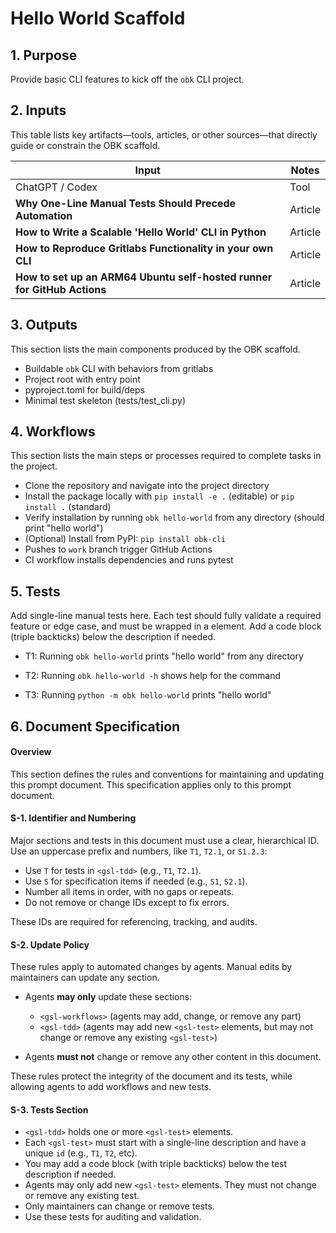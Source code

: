<!--
This is a self-contained prompt and spec for OBK/Codex agent work.
- Inputs, outputs, workflows, and tests are listed below.
- All document rules and agent policies are defined in the "Document Specification" section.
- Agents may only update workflows and add new tests (see rules).
- Everything else is for maintainers to edit as needed.
- This file should be easy to read and quick to update—no hidden steps or dependencies.
-->

<?xml version="1.0" encoding="UTF-8"?>

<gsl-prompt id="20250728T141621-0400">

<gsl-header>

# Hello World Scaffold
</gsl-header>

<!--
Note: This GSL document uses XML-like section tags as containers, but the content inside each section may include markdown, tables, or other non-XML elements. Strict XML parsing is neither required nor expected; all parsing and automation should be tolerant of mixed content.
-->

<gsl-block>

<gsl-purpose>

## 1. Purpose

Provide basic CLI features to kick off the `obk` CLI project. </gsl-purpose>

<gsl-inputs>

## 2. Inputs

This table lists key artifacts—tools, articles, or other sources—that directly guide or constrain the OBK scaffold.

| Input                                                                   | Notes   |
| ----------------------------------------------------------------------- | ------- |
| ChatGPT / Codex                                                         | Tool    |
| **Why One-Line Manual Tests Should Precede Automation**                 | Article |
| **How to Write a Scalable 'Hello World' CLI in Python**                 | Article |
| **How to Reproduce Gritlabs Functionality in your own CLI**             | Article |
| **How to set up an ARM64 Ubuntu self-hosted runner for GitHub Actions** | Article |

</gsl-inputs>

<gsl-outputs>

## 3. Outputs

This section lists the main components produced by the OBK scaffold.

* Buildable `obk` CLI with behaviors from gritlabs
* Project root with entry point
* pyproject.toml for build/deps
* Minimal test skeleton (tests/test\_cli.py)

</gsl-outputs>

<gsl-workflows>

## 4. Workflows

This section lists the main steps or processes required to complete tasks in the project.

* Clone the repository and navigate into the project directory
* Install the package locally with `pip install -e .` (editable) or `pip install .` (standard)
* Verify installation by running `obk hello-world` from any directory (should print "hello world")
* (Optional) Install from PyPI: `pip install obk-cli`
* Pushes to `work` branch trigger GitHub Actions
* CI workflow installs dependencies and runs pytest

</gsl-workflows>

<gsl-tdd>

## 5. Tests

Add single-line manual tests here. Each test should fully validate a required feature or edge case, and must be wrapped in a <gsl-test> element. Add a code block (triple backticks) below the description if needed.

<gsl-test id="T1">

- T1: Running `obk hello-world` prints "hello world" from any directory</gsl-test> <gsl-test id="T2">
- T2: Running `obk hello-world -h` shows help for the command</gsl-test> <gsl-test id="T3">
 
- T3: Running `python -m obk hello-world` prints "hello world"</gsl-test>

</gsl-tdd>

<gsl-document-spec>

## 6. Document Specification

#### Overview

This section defines the rules and conventions for maintaining and updating this prompt document.
This specification applies only to this prompt document.

#### S-1. Identifier and Numbering

Major sections and tests in this document must use a clear, hierarchical ID. Use an uppercase prefix and numbers, like `T1`, `T2.1`, or `S1.2.3`:

* Use `T` for tests in `<gsl-tdd>` (e.g., `T1`, `T2.1`).
* Use `S` for specification items if needed (e.g., `S1`, `S2.1`).
* Number all items in order, with no gaps or repeats.
* Do not remove or change IDs except to fix errors.

These IDs are required for referencing, tracking, and audits.

#### S-2. Update Policy

These rules apply to automated changes by agents. Manual edits by maintainers can update any section.

* Agents **may only** update these sections:

  * `<gsl-workflows>` (agents may add, change, or remove any part)
  * `<gsl-tdd>` (agents may add new `<gsl-test>` elements, but may not change or remove any existing `<gsl-test>`)
* Agents **must not** change or remove any other content in this document.

These rules protect the integrity of the document and its tests, while allowing agents to add workflows and new tests.

#### S-3. Tests Section

* `<gsl-tdd>` holds one or more `<gsl-test>` elements.
* Each `<gsl-test>` must start with a single-line description and have a unique `id` (e.g., `T1`, `T2`, etc).
* You may add a code block (with triple backticks) below the test description if needed.
* Agents may only add new `<gsl-test>` elements. They must not change or remove any existing test.
* Only maintainers can change or remove tests.
* Use these tests for auditing and validation.

</gsl-document-spec>
</gsl-block>
</gsl-prompt>
